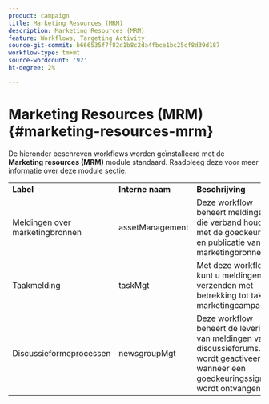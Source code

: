 ```yaml
---
product: campaign
title: Marketing Resources (MRM)
description: Marketing Resources (MRM)
feature: Workflows, Targeting Activity
source-git-commit: b666535f7f82d1b8c2da4fbce1bc25cf8d39d187
workflow-type: tm+mt
source-wordcount: '92'
ht-degree: 2%

---
```



# Marketing Resources (MRM){#marketing-resources-mrm}



De hieronder beschreven workflows worden geïnstalleerd met de **Marketing resources (MRM)** module standaard. Raadpleeg deze voor meer informatie over deze module [sectie](../../campaign/using/designing-marketing-campaigns.md).

<table> 
 <tbody> 
  <tr> 
   <td> <strong>Label</strong><br /> </td> 
   <td> <strong>Interne naam</strong><br /> </td> 
   <td> <strong>Beschrijving</strong><br /> </td> 
  </tr> 
  <tr> 
   <td> <span class="uicontrol">Meldingen over marketingbronnen</span> <br /> </td> 
   <td> <span class="uicontrol">assetManagement</span> <br /> </td> 
   <td> Deze workflow beheert meldingen die verband houden met de goedkeuring en publicatie van marketingbronnen. <br /> </td> 
  </tr> 
  <tr> 
   <td> <span class="uicontrol">Taakmelding</span> <br /> </td> 
   <td> <span class="uicontrol">taskMgt</span> <br /> </td> 
   <td> Met deze workflow kunt u meldingen verzenden met betrekking tot taken in marketingcampagnes.<br /> </td> 
  </tr> 
  <tr> 
   <td> <span class="uicontrol">Discussieformeprocessen</span> <br /> </td> 
   <td> <span class="uicontrol">newsgroupMgt</span> <br /> </td> 
   <td> Deze workflow beheert de levering van meldingen van discussieforums. Het wordt geactiveerd wanneer een goedkeuringssignaal wordt ontvangen.<br /> </td> 
  </tr> 
 </tbody> 
</table>

